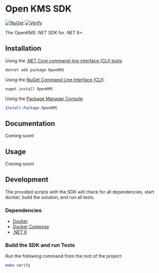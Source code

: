 # Open KMS SDK

[![NuGet](https://img.shields.io/nuget/v/OpenKMS.svg)](https://www.nuget.org/packages/OpenKMS/)
[![Verify](https://github.com/Basis-Theory/open-kms/actions/workflows/verify.yml/badge.svg)](https://github.com/Basis-Theory/open-kms/actions/workflows/verify.yml)

The OpenKMS .NET SDK for .NET 6+.

## Installation

Using the [.NET Core command-line interface (CLI) tools](https://docs.microsoft.com/en-us/dotnet/core/tools/):

```sh
dotnet add package OpenKMS
```

Using the [NuGet Command Line Interface (CLI)](https://docs.microsoft.com/en-us/nuget/tools/nuget-exe-cli-reference):

```sh
nuget install OpenKMS
```

Using the [Package Manager Console](https://docs.microsoft.com/en-us/nuget/tools/package-manager-console):

```powershell
Install-Package OpenKMS
```

## Documentation

Coming soon!

## Usage

Coming soon!

## Development

The provided scripts with the SDK will check for all dependencies, start docker, build the solution, and run all tests.

### Dependencies
- [Docker](https://www.docker.com/products/docker-desktop)
- [Docker Compose](https://www.docker.com/products/docker-desktop)
- [.NET 6](https://dotnet.microsoft.com/download/dotnet/6.0)

### Build the SDK and run Tests

Run the following command from the root of the project:

```sh
make verify
```
